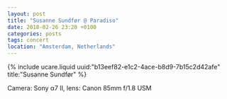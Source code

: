 ```yaml
---
layout: post
title: "Susanne Sundfør @ Paradiso"
date: 2018-02-26 23:20 +0100
categories: posts
tags: concert
location: "Amsterdam, Netherlands"
---
```


{% include ucare.liquid uuid:"b13eef82-e1c2-4ace-b8d9-7b15c2d42afe" title:"Susanne Sundfør" %}

Camera: Sony α7 II, lens: Canon 85mm f/1.8 USM